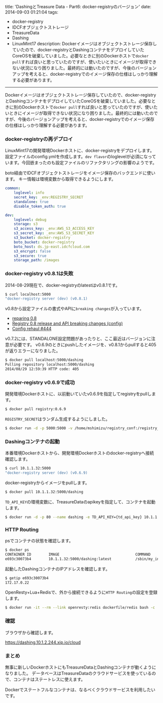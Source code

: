 title: 'DashingとTreasure Data - Part6: docker-registryのバージョン'
date: 2014-09-03 01:21:04
tags:
 - docker-registry
 - IDCFオブジェクトストレージ
 - TreasureData
 - Dashing
 - LinuxMint17
description: Dockerイメージはオブジェクトストレージ保存していたので、docker-registryとDashingコンテナをデプロイしていたCoreOSを破棄していました。必要なときに別のDockerホストで`docker pull`すれば良いと思っていたのですが、使いたいときにイメージが取得できない状況になり困りました。最終的には動いたのですが、今後のバージョンアップを考えると、docker-registryでのイメージ保存の仕様はしっかり理解する必要があります。
---

Dockerイメージはオブジェクトストレージ保存していたので、docker-registryとDashingコンテナをデプロイしていたCoreOSを破棄していました。必要なときに別のDockerホストで`docker pull`すれば良いと思っていたのですが、使いたいときにイメージが取得できない状況になり困りました。最終的には動いたのですが、今後のバージョンアップを考えると、docker-registryでのイメージ保存の仕様はしっかり理解する必要があります。

<!-- more -->

### docker-registryの再デプロイ

LinuxMint17の開発環境Dockerホストに、docker-registryをデプロイします。
設定ファイルのconfig.ymlを作成します。`dev flavor`のloglevelが必須になっています。今回嵌まったのも設定ファイルのリファクタリングの影響のようです。

boto経由でIDCFオブジェクトストレージをイメージ保存のバックエンドに使います。
キー情報は環境変数から取得できるようにします。

``` yaml ~/registry_conf/config.yml
common:
    loglevel: info
    secret_key: _env:REGISTRY_SECRET
    standalone: true
    disable_token_auth: true

dev:
    loglevel: debug
    storage: s3
    s3_access_key: _env:AWS_S3_ACCESS_KEY
    s3_secret_key: _env:AWS_S3_SECRET_KEY
    s3_bucket: docker-registry
    boto_bucket: docker-registry
    boto_host: ds.jp-east.idcfcloud.com
    s3_encrypt: false
    s3_secure: true
    storage_path: /images
```

### docker-registry v0.8.1は失敗

2014-08-29現在で、docker-registryのlatestはv0.8.1です。

``` bash
$ curl localhost:5000
"docker-registry server (dev) (v0.8.1)
```

v0.8から設定ファイルの書式やAPIに`breaking changes`が入っています。

* [reparing 0.8](https://github.com/docker/docker-registry/pull/514)
* [Registry 0.8 release and API breaking changes (config)](https://github.com/bacongobbler/docker-registry-driver-swift/issues/12)
* [Config rehaul #444](https://github.com/docker/docker-registry/pull/444)

v0.7.2には、STANDALONE設定問題があったりと、ここ最近はバージョンに注意が必要です。
v0.6.9のときにpushしたイメージを、v0.8.1からpullすると405が返りエラーになりました。 

``` bash
$ docker pull localhost:5000/dashing
Pulling repository localhost:5000/dashing
2014/08/29 12:59:39 HTTP code: 405
```

### docker-registry v0.6.9で成功

開発環境Dockerホストに、以前動いていたv0.6.9を指定してregistryをpullします。

``` bash
$ docker pull registry:0.6.9
```

`REGISTRY_SECRET`はランダム生成するようにしました。

``` bash
$ docker run -d -p 5000:5000 -v /home/mshimizu/registry_conf:/registry_conf -e DOCKER_REGISTRY_CONFIG=/registry_conf/config.yml -e AWS_S3_ACCESS_KEY="{access_key}" -e AWS_S3_SECRET_KEY="{secret_key}" -e REGISTRY_SECRET=`openssl rand -base64 64 | tr -d '\n'` registry:0.6.9
```

### Dashingコンテナの起動

本番環境Dockerホストから、開発環境Dockerホストのdocker-registryへ接続確認します。

``` bash
$ curl 10.1.1.32:5000
"docker-registry server (dev) (v0.6.9)
```

docker-registryからイメージをpullします。

``` bash
$ docker pull 10.1.1.32:5000/dashing
```

`TD_API_KEY`の環境変数に、TreasureDataのapikeyを指定して、コンテナを起動します。

``` bash
$ docker run -d -p 80 --name dashing -e TD_API_KEY={td_api_key} 10.1.1.32:5000/dashing /sbin/my_init
```

### HTTP Routing

psでコンテナの状態を確認します。

``` bash
$ docker ps
CONTAINER ID        IMAGE                                   COMMAND              CREATED             STATUS              PORTS                                                NAMES
e693c30073b4        10.1.1.32:5000/dashing:latest           /sbin/my_init        3 seconds ago       Up 2 seconds        0.0.0.0:49154->80/tcp                                dashing
```

起動したDashingコンテナのIPアドレスを確認します。 

``` bash
$ getip e693c30073b4
172.17.0.22
```

OpenResty+Lua+Redisで、外から接続できるように`HTTP Routing`の設定を登録します。

``` bash
$ docker run -it --rm --link openresty:redis dockerfile/redis bash -c 'redis-cli -h $REDIS_PORT_6379_TCP_ADDR set dashing.10.1.2.244.xip.io 172.17.0.22:80'
```

### 確認

ブラウザから確認します。

https://dashing.10.1.2.244.xip.io/cloud

### まとめ

無事に新しいDockerホストにもTreasureDataとDashingコンテナが動くようになりました。
データベースはTreasureDataのクラウドサービスを使っているので、コンテナはステートレスに使えます。

Dockerでステートフルなコンテナは、なるべくクラウドサービスを利用したいです。
